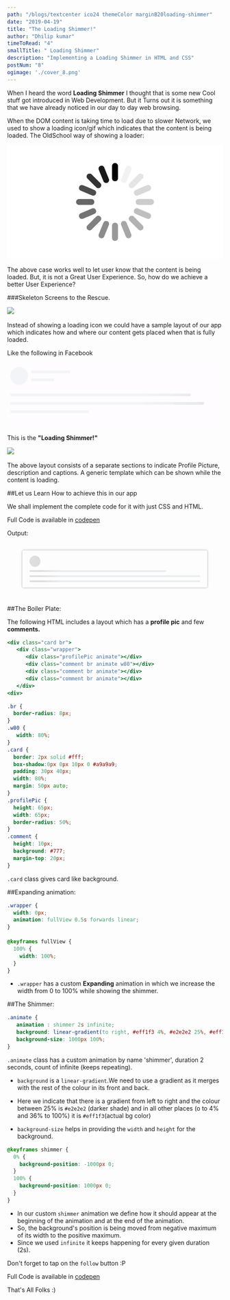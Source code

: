 ```yaml
---
path: "/blogs/textcenter ico24 themeColor marginB20loading-shimmer"
date: "2019-04-19"
title: "The Loading Shimmer!"
author: "Dhilip kumar"
timeToRead: "4"
smallTitle: " Loading Shimmer"
description: "Implementing a Loading Shimmer in HTML and CSS"
postNum: "8"
ogimage: './cover_8.png'
---
```


When I heard the word **Loading Shimmer** I thought that is some new Cool stuff got introduced in Web Development. But it Turns out it is something that we have already noticed in our day to day web browsing.

When the DOM content is taking time to load due to slower Network, we used to show a loading icon/gif which indicates that the content is being loaded.
The OldSchool way of showing a loader:

![Old Loading Icon](1.png)

The above case works well to let user know that the content is being loaded. 
But, it is not a Great User Experience.
So, how do we achieve a better User Experience?


###Skeleton Screens to the Rescue.

![](https://media.giphy.com/media/uL5GcZnmxQ2kM/giphy.gif)

Instead of showing a loading icon we could have a sample layout of our app which indicates how and where our content gets placed when that is fully loaded.

Like the following in Facebook

![](2.gif)


This is the **"Loading Shimmer!"**

![](https://media.giphy.com/media/LZfZXcFNOOzw4/giphy.gif)

The above layout consists of a separate sections to indicate Profile Picture, description and captions. A generic template which can be shown while the content is loading.

##Let us Learn How to achieve this in our app

We shall implement the complete code for it with just CSS and HTML.

Full Code is available in [codepen](https://codepen.io/dhilipkmr/pen/xejEBa)

Output:

![](3.gif)

##The Boiler Plate:

The following HTML includes a layout which has a **profile pic** and few **comments.**

``` jsx
<div class="card br">
   <div class="wrapper">
      <div class="profilePic animate"></div>
      <div class="comment br animate w80"></div>
      <div class="comment br animate"></div>
      <div class="comment br animate"></div>
   </div>
<div>

```

``` css
.br {
  border-radius: 8px;  
}
.w80 {
   width: 80%;
}
.card {
  border: 2px solid #fff;
  box-shadow:0px 0px 10px 0 #a9a9a9;
  padding: 30px 40px;
  width: 80%;
  margin: 50px auto;
}
.profilePic {
  height: 65px;
  width: 65px;
  border-radius: 50%;
}
.comment {
  height: 10px;
  background: #777;
  margin-top: 20px;
}


```

`.card` class gives card like background.


##Expanding animation:

``` css
.wrapper {
  width: 0px;
  animation: fullView 0.5s forwards linear;
}

@keyframes fullView {
  100% {
    width: 100%;
  }
}
```

- `.wrapper` has a custom **Expanding** animation in which we increase the width from 0 to 100% while showing the shimmer.


##The Shimmer:

``` css
.animate {
   animation : shimmer 2s infinite;
   background: linear-gradient(to right, #eff1f3 4%, #e2e2e2 25%, #eff1f3 36%);
   background-size: 1000px 100%;
}
```

`.animate` class has a custom animation by name 'shimmer', duration 2 seconds, count of infinite (keeps repeating).

* `background` is a `linear-gradient`.We need to use a gradient as it merges with the rest of the colour in its front and back.

* Here we indicate that there is a gradient from left to right and the colour between 25% is `#e2e2e2` (darker shade) and in all other places (o to 4% and 36% to 100%) it is `#eff1f3`(actual bg color)

* `background-size` helps in providing the `width` and `height` for the background.


``` css
@keyframes shimmer {
  0% {
    background-position: -1000px 0;
  }
  100% {
    background-position: 1000px 0;
  }
}
```

* In our custom `shimmer` animation we define how it should appear at the beginning of the animation and at the end of the animation.
* So, the background's position is being moved from negative maximum of its width to the positive maximum.
* Since we used `infinite` it keeps happening for every given duration (2s).

Don't forget to tap on the `follow` button :P

Full Code is available in [codepen](https://codepen.io/dhilipkmr/pen/xejEBa)

That's All Folks :)

